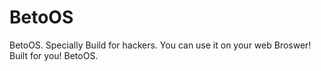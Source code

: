 # BetoOS
BetoOS. Specially Build for hackers. You can use it on your web Broswer! Built for you! BetoOS.
